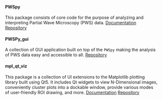 

#### PWSpy
This package consists of core code for the purpose of analyzing and interpreting Partial Wave Microscopy (PWS) data.
[Documentation](https://pwspy.readthedocs.io/en/dev/)
[Repository](https://github.com/nanthony21/PWSpy)

#### PWSPy_gui
A collection of GUI application built on top of the `PWSpy` making the analysis of PWS data easy and accessible to all.
[Repository](https://github.com/nanthony21/pwspy_gui)

#### mpl_qt_viz
This package is a collection of UI extensions to the Matplotlib plotting library built using Qt5. It includes Qt widgets to view N-Dimensional images, conveniently cluster plots into a dockable window, provide various modes of user-friendly ROI drawing, and more.
[Documentation](https://nanthony21.github.io/mpl_qt_viz/)
[Repository](https://github.com/nanthony21/mpl_qt_viz)

